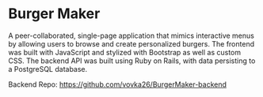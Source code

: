 # Burger Maker

A peer-collaborated, single-page application that mimics interactive menus by allowing users to browse and create personalized burgers. The frontend was built with JavaScript and stylized with Bootstrap as well as custom CSS. The backend API was built using Ruby on Rails, with data persisting to a PostgreSQL database.

Backend Repo: https://github.com/vovka26/BurgerMaker-backend
